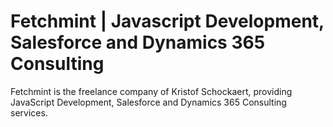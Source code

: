 # Fetchmint | Javascript Development, Salesforce and Dynamics 365 Consulting

Fetchmint is the freelance company of Kristof Schockaert, providing JavaScript Development, Salesforce and Dynamics 365 Consulting services.
